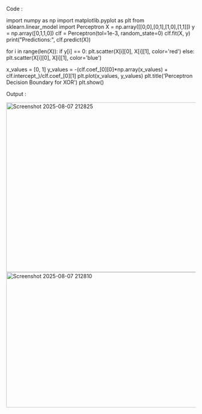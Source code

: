 Code :

import numpy as np
import matplotlib.pyplot as plt
from sklearn.linear_model import Perceptron
X = np.array([[0,0],[0,1],[1,0],[1,1]])
y = np.array([0,1,1,0])
clf = Perceptron(tol=1e-3, random_state=0)
clf.fit(X, y)
print("Predictions:", clf.predict(X))

for i in range(len(X)):
  if y[i] == 0:
    plt.scatter(X[i][0], X[i][1], color='red')
  else:
    plt.scatter(X[i][0], X[i][1], color='blue')

x_values = [0, 1]
y_values = -(clf.coef_[0][0]*np.array(x_values) + clf.intercept_)/clf.coef_[0][1]
plt.plot(x_values, y_values)
plt.title('Perceptron Decision Boundary for XOR')
plt.show()

Output :

<img width="676" height="450" alt="Screenshot 2025-08-07 212825" src="https://github.com/user-attachments/assets/4a4dba7b-3ad8-4375-bca3-27704c341df4" />
<img width="587" height="359" alt="Screenshot 2025-08-07 212810" src="https://github.com/user-attachments/assets/c696716a-7fe6-4816-a0a3-1a980adebcd1" />
